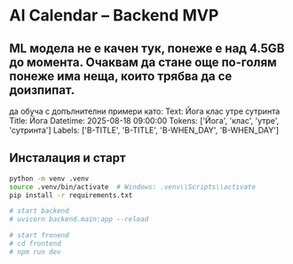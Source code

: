 # AI Calendar – Backend MVP

## ML модела не е качен тук, понеже е над 4.5GB до момента. Очаквам да стане още по-голям понеже има неща, които трябва да се доизпипат.
да обуча с допълнителни примери като:
Text: Йога клас утре сутринта
Title: Йога
Datetime: 2025-08-18 09:00:00
Tokens: ['Йога', 'клас', 'утре', 'сутринта']
Labels: ['B-TITLE', 'B-TITLE', 'B-WHEN_DAY', 'B-WHEN_DAY']

## Инсталация и старт
```bash
python -m venv .venv
source .venv/bin/activate  # Windows: .venv\\Scripts\\activate
pip install -r requirements.txt

# start backend
# uvicorn backend.main:app --reload

# start fronend
# cd frontend
# npm run dev